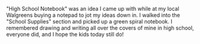 "High School Notebook" was an idea I came up with while at my local Walgreens buying a notepad to jot my ideas down in.  I walked into the "School Supplies" section and picked up a green spiral notebook.  I remembered drawing and writing all over the covers of mine in high school, everyone did, and I hope the kids today still do!
